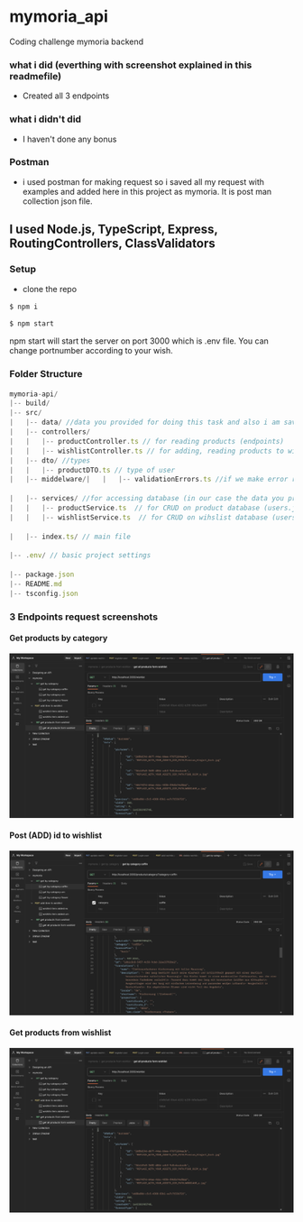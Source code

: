 # mymoria_api
Coding challenge mymoria backend

### what i did (everthing with screenshot explained in this readmefile)
* Created all 3 endpoints
  
### what i didn't did
* I haven't done any bonus
  
### Postman
* i used postman for making request so i saved all my request with examples and added here in this project as mymoria. It is post man collection json file.

## I used Node.js, TypeScript, Express, RoutingControllers, ClassValidators 

### Setup
* clone the repo
```sh
$ npm i
```
```sh
$ npm start
```
 npm start will start the server on port 3000 which is .env file. You can change portnumber according to your wish.



 ### Folder Structure

 ```ts
mymoria-api/
|-- build/
|-- src/
|   |-- data/ //data you provided for doing this task and also i am saving my wishlistids here by creating new (whishlistIds.json) file
|   |-- controllers/
|   |   |-- productController.ts // for reading products (endpoints)
|   |   |-- wishlistController.ts // for adding, reading products to wishlist (endpoints)
|   |-- dto/ //types
|   |   |-- productDTO.ts // type of user
|   |-- middelware/|   |   |-- validationErrors.ts //if we make error request then structured understandable error response is sent

|   |-- services/ //for accessing database (in our case the data you provided)
|   |   |-- productService.ts  // for CRUD on product database (users.json)
|   |   |-- wishlistService.ts  // for CRUD on wihslist database (users.json)

|   |-- index.ts/ // main file

|-- .env/ // basic project settings

|-- package.json
|-- README.md
|-- tsconfig.json
```

### 3 Endpoints request screenshots
#### Get products by category
  ![get products by category](./sc/get_products_by_category.png)

#### Post (ADD) id to wishlist
  ![add id to wishlist](./sc/get_from_wishlist.png)

#### Get products from wishlist
  ![get products from wishlist](./sc/get_products_by_category.png)






